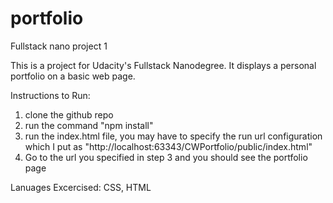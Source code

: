 # portfolio
Fullstack nano project 1


This is a project for Udacity's Fullstack Nanodegree. It displays a personal portfolio on a basic web page. 

Instructions to Run:
1) clone the github repo
2) run the command "npm install"
3) run the index.html file, you may have to specify the run url configuration which I put as
"http://localhost:63343/CWPortfolio/public/index.html"
4) Go to the url you specified in step 3 and you should see the portfolio page

Lanuages Excercised:
CSS, HTML
